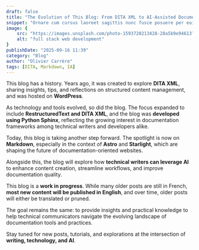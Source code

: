 ```yaml
---
draft: false
title: "The Evolution of This Blog: From DITA XML to AI-Assisted Documentation"
snippet: "Ornare cum cursus laoreet sagittis nunc fusce posuere per euismod dis vehicula a, semper fames lacus maecenas dictumst pulvinar neque enim non potenti. Torquent hac sociosqu eleifend potenti."
image: {
    src: "https://images.unsplash.com/photo-1593720213428-28a5b9e94613?&fit=crop&w=430&h=240",
    alt: "full stack web development"
}
publishDate: "2025-09-16 11:39"
category: "Blog"
author: "Olivier Carrère"
tags: [DITA, Markdown, IA]
---
```


This blog has a history. Years ago, it was created to explore **DITA XML**, sharing insights, tips, and reflections on structured content management, and was hosted on **WordPress**.

As technology and tools evolved, so did the blog. The focus expanded to include **RestructuredText and DITA XML**, and the blog was **developed using Python Sphinx**, reflecting the growing interest in documentation frameworks among technical writers and developers alike.

Today, this blog is taking another step forward. The spotlight is now on **Markdown**, especially in the context of **Astro** and **Starlight**, which are shaping the future of documentation-oriented websites.

Alongside this, the blog will explore how **technical writers can leverage AI** to enhance content creation, streamline workflows, and improve documentation quality.

This blog is a **work in progress**. While many older posts are still in French, **most new content will be published in English**, and over time, older posts will either be translated or pruned.

The goal remains the same: to provide insights and practical knowledge to help technical communicators navigate the evolving landscape of documentation tools and practices.

Stay tuned for new posts, tutorials, and explorations at the intersection of **writing, technology, and AI**.
